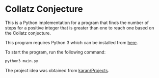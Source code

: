 # Collatz Conjecture
This is a Python implementation for a program that finds the number of steps for a positive integer that is greater than one to reach one based on the Collatz conjecture.

This program requires Python 3 which can be installed from [here](https://www.python.org/downloads/).

To start the program, run the following command:
```bash
python3 main.py
```
The project idea was obtained from [karan/Projects](https://github.com/karan/Projects#classic-algorithms).
